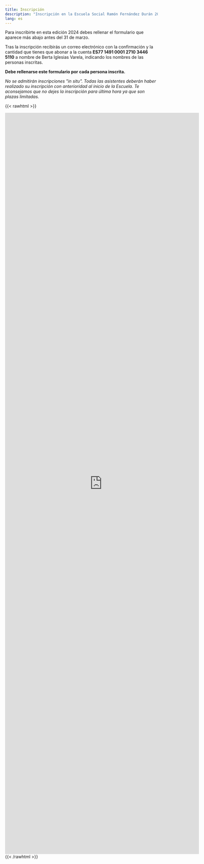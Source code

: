 ```yaml
---
title: Inscripción
description: "Inscripción en la Escuela Social Ramón Fernández Durán 2021"
lang: es
---
```


Para inscribirte en esta edición 2024 debes rellenar el formulario que aparece más abajo antes del 31 de marzo.

Tras la inscripción recibirás un correo electrónico con la confirmación y la cantidad que tienes que abonar a la cuenta **ES77 1491 0001 2710 3446 5110**
 a nombre de Berta Iglesias Varela, indicando los nombres de las personas inscritas.

**Debe rellenarse este formulario por cada persona inscrita.**

_No se admitirán inscripciones "in situ". Todas las asistentes deberán haber realizado su inscripción con anterioridad al inicio de la Escuela. Te aconsejamos que no dejes la inscripción para última hora ya que son plazas limitadas._

{{< rawhtml >}}
<iframe src="https://docs.google.com/forms/d/e/1FAIpQLSeHlCaIes5v88ua9oQMw7kY6MxP0Mb0Nuk2-o-US4r7FcuMFw/viewform?embedded=true" width="640" height="2442" frameborder="0" marginheight="0" marginwidth="0">Cargando…</iframe>
{{< /rawhtml >}}